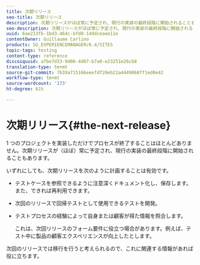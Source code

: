 ```yaml
---
title: 次期リリース
seo-title: 次期リリース
description: 次期リリースがほぼ常に予定され、現行の実装の最終段階に開始されることもあります
seo-description: 次期リリースがほぼ常に予定され、現行の実装の最終段階に開始されることもあります
uuid: 6ae213fb-1bd3-464c-bfd0-14ddceaee11e
contentOwner: Guillaume Carlino
products: SG_EXPERIENCEMANAGER/6.4/SITES
topic-tags: testing
content-type: reference
discoiquuid: a7be7d33-9d06-4d07-b7a0-e23251e26cb8
translation-type: tm+mt
source-git-commit: 7b39a715166eeefdf20eb22a4449068ff1ed0e42
workflow-type: tm+mt
source-wordcount: '173'
ht-degree: 61%

---
```



# 次期リリース{#the-next-release}

1 つのプロジェクトを実装しただけでプロセスが終了することはほとんどありません。次期リリースが（ほぼ）常に予定され、現行の実装の最終段階に開始されることもあります。

いずれにしても、次期リリースを次のように計画することは有効です。

* テストケースを参照できるように注意深くドキュメント化し、保存します。また、できれば再利用できます。
* 次回のリリースで回帰テストとして使用できるテストを開発。
* テストプロセスの経験によって自身または顧客が得た情報を照合します。

   これは、次回リリースのフォーム要件に役立つ場合があります。例えば、テスト中に製品の顧客エクスペリエンスが向上したとします。

次回のリリースでは移行を行うと考えられるので、これに関連する情報があれば役に立ちます。
